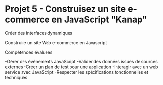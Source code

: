 # Projet 5 - Construisez un site e-commerce en JavaScript "Kanap" #

Créer des interfaces dynamiques


Construire un site Web e-commerce en Javascript

Compétences évaluées

-Gérer des événements JavaScript
-Valider des données issues de sources externes
-Créer un plan de test pour une application
-Interagir avec un web service avec JavaScript
-Respecter les spécifications fonctionnelles et techniques
